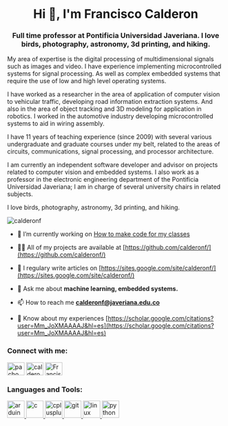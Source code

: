 <h1 align="center">Hi 👋, I'm Francisco Calderon</h1>
<h3 align="center">Full time professor at Pontificia Universidad Javeriana. I love birds, photography, astronomy, 3d printing, and hiking.</h3>

My area of expertise is the digital processing of multidimensional signals such as images and video. I have experience implementing microcontrolled systems for signal processing. As well as complex embedded systems that require the use of low and high level operating systems.

I have worked as a researcher in the area of application of computer vision to vehicular traffic, developing road information extraction systems. And also in the area of object tracking and 3D modeling for application in robotics. I worked in the automotive industry developing microcontrolled systems to aid in wiring assembly.

I have 11 years of teaching experience (since 2009) with several various undergraduate and graduate courses under my belt, related to the areas of circuits, communications, signal processing, and processor architecture.

I am currently an independent software developer and advisor on projects related to computer vision and embedded systems. I also work as a professor in the electronic engineering department of the Pontificia Universidad Javeriana; I am in charge of several university chairs in related subjects.

I love birds, photography, astronomy, 3d printing, and hiking.

<p align="left"> <img src="https://komarev.com/ghpvc/?username=calderonf&label=Profile%20views&color=0e75b6&style=flat" alt="calderonf" /> </p>

- 🔭 I’m currently working on [How to make code for my classes](https://github.com/calderonf/CursoMachineLearning)

- 👨‍💻 All of my projects are available at [https://github.com/calderonf/](https://github.com/calderonf/)

- 📝 I regulary write articles on [https://sites.google.com/site/calderonf/](https://sites.google.com/site/calderonf/)

- 💬 Ask me about **machine learning, embedded systems.**

- 📫 How to reach me **calderonf@javeriana.edu.co**

- 📄 Know about my experiences [https://scholar.google.com/citations?user=Mm_JoXMAAAAJ&hl=es](https://scholar.google.com/citations?user=Mm_JoXMAAAAJ&hl=es)

<h3 align="left">Connect with me:</h3>
<p align="left">
<a href="https://twitter.com/pacho_calderon" target="blank"><img align="center" src="https://cdn.jsdelivr.net/npm/simple-icons@3.0.1/icons/twitter.svg" alt="pacho_calderon" height="30" width="40" /></a>
<a href="https://instagram.com/calderonf" target="blank"><img align="center" src="https://cdn.jsdelivr.net/npm/simple-icons@3.0.1/icons/instagram.svg" alt="calderonf" height="30" width="40" /></a>
<a href="https://www.youtube.com/c/FranciscoCarlosCalderon" target="blank"><img align="center" src="https://cdn.jsdelivr.net/npm/simple-icons@3.0.1/icons/youtube.svg" alt="FranciscoCarlosCalderon" height="30" width="40" /></a>
</p>

<h3 align="left">Languages and Tools:</h3>
<p align="left"> <a href="https://www.arduino.cc/" target="_blank"> <img src="https://cdn.worldvectorlogo.com/logos/arduino-1.svg" alt="arduino" width="40" height="40"/> </a> <a href="https://www.cprogramming.com/" target="_blank"> <img src="https://devicons.github.io/devicon/devicon.git/icons/c/c-original.svg" alt="c" width="40" height="40"/> </a> <a href="https://www.w3schools.com/cpp/" target="_blank"> <img src="https://devicons.github.io/devicon/devicon.git/icons/cplusplus/cplusplus-original.svg" alt="cplusplus" width="40" height="40"/> </a> <a href="https://git-scm.com/" target="_blank"> <img src="https://www.vectorlogo.zone/logos/git-scm/git-scm-icon.svg" alt="git" width="40" height="40"/> </a> <a href="https://www.linux.org/" target="_blank"> <img src="https://devicons.github.io/devicon/devicon.git/icons/linux/linux-original.svg" alt="linux" width="40" height="40"/> </a> <a href="https://www.python.org" target="_blank"> <img src="https://devicons.github.io/devicon/devicon.git/icons/python/python-original.svg" alt="python" width="40" height="40"/> </a> </p>
